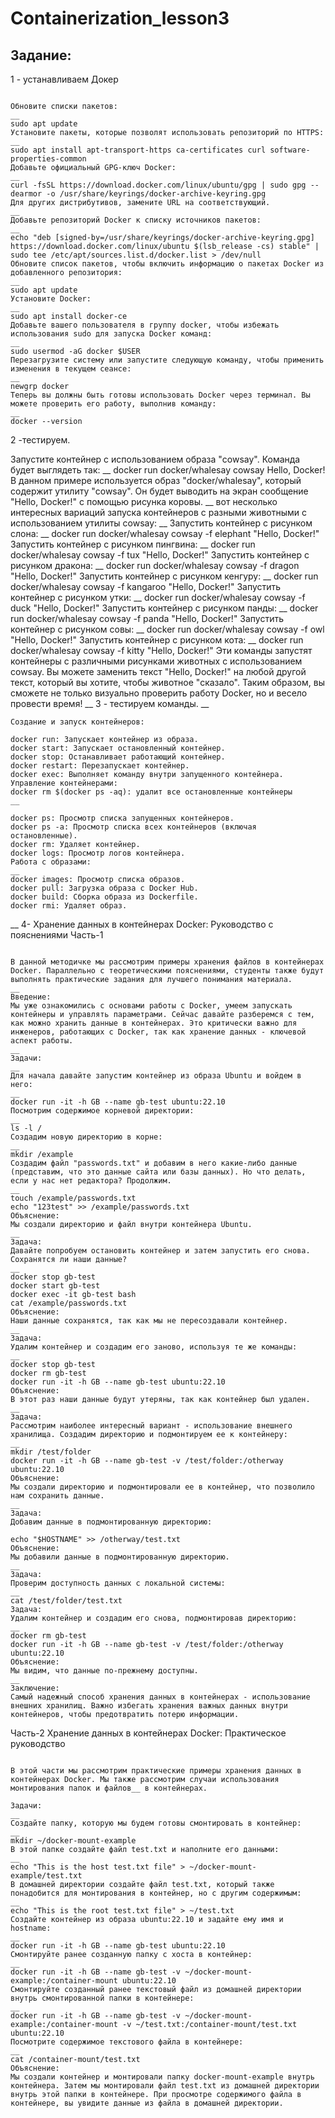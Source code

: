 # Containerization_lesson3

## Задание:
1 - устанавливаем Докер
```

Обновите списки пакетов:
__
sudo apt update
Установите пакеты, которые позволят использовать репозиторий по HTTPS:
__
sudo apt install apt-transport-https ca-certificates curl software-properties-common
Добавьте официальный GPG-ключ Docker:
__
curl -fsSL https://download.docker.com/linux/ubuntu/gpg | sudo gpg --dearmor -o /usr/share/keyrings/docker-archive-keyring.gpg
Для других дистрибутивов, замените URL на соответствующий.
__
Добавьте репозиторий Docker к списку источников пакетов:
__
echo "deb [signed-by=/usr/share/keyrings/docker-archive-keyring.gpg] https://download.docker.com/linux/ubuntu $(lsb_release -cs) stable" | sudo tee /etc/apt/sources.list.d/docker.list > /dev/null
Обновите список пакетов, чтобы включить информацию о пакетах Docker из добавленного репозитория:
__
sudo apt update
Установите Docker:
__
sudo apt install docker-ce
Добавьте вашего пользователя в группу docker, чтобы избежать использования sudo для запуска Docker команд:
__
sudo usermod -aG docker $USER
Перезагрузите систему или запустите следующую команду, чтобы применить изменения в текущем сеансе:
__
newgrp docker
Теперь вы должны быть готовы использовать Docker через терминал. Вы можете проверить его работу, выполнив команду:
__
docker --version
```

2 -тестируем.

Запустите контейнер с использованием образа "cowsay". Команда будет выглядеть так:
__
docker run docker/whalesay cowsay Hello, Docker!
В данном примере используется образ "docker/whalesay", который содержит утилиту "cowsay". Он будет выводить на экран сообщение "Hello, Docker!" с помощью рисунка коровы.
__
вот несколько интересных вариаций запуска контейнеров с разными животными с использованием утилиты cowsay:
__
Запустить контейнер с рисунком слона:
__
docker run docker/whalesay cowsay -f elephant "Hello, Docker!"
Запустить контейнер с рисунком пингвина:
__
docker run docker/whalesay cowsay -f tux "Hello, Docker!"
Запустить контейнер с рисунком дракона:
__
docker run docker/whalesay cowsay -f dragon "Hello, Docker!"
Запустить контейнер с рисунком кенгуру:
__
docker run docker/whalesay cowsay -f kangaroo "Hello, Docker!"
Запустить контейнер с рисунком утки:
__
docker run docker/whalesay cowsay -f duck "Hello, Docker!"
Запустить контейнер с рисунком панды:
__
docker run docker/whalesay cowsay -f panda "Hello, Docker!"
Запустить контейнер с рисунком совы:
__
docker run docker/whalesay cowsay -f owl "Hello, Docker!"
Запустить контейнер с рисунком кота:
__
docker run docker/whalesay cowsay -f kitty "Hello, Docker!"
Эти команды запустят контейнеры с различными рисунками животных с использованием cowsay. Вы можете заменить текст "Hello, Docker!" на любой другой текст, который вы хотите, чтобы животное "сказало". Таким образом, вы сможете не только визуально проверить работу Docker, но и весело провести время!
__
3 - тестируем команды.
__
```
Создание и запуск контейнеров:

docker run: Запускает контейнер из образа.
docker start: Запускает остановленный контейнер.
docker stop: Останавливает работающий контейнер.
docker restart: Перезапускает контейнер.
docker exec: Выполняет команду внутри запущенного контейнера.
Управление контейнерами:
docker rm $(docker ps -aq): удалит все остановленные контейнеры
__

docker ps: Просмотр списка запущенных контейнеров.
docker ps -a: Просмотр списка всех контейнеров (включая остановленные).
docker rm: Удаляет контейнер.
docker logs: Просмотр логов контейнера.
Работа с образами:
__
docker images: Просмотр списка образов.
docker pull: Загрузка образа с Docker Hub.
docker build: Сборка образа из Dockerfile.
docker rmi: Удаляет образ.
```

__
4- Хранение данных в контейнерах Docker: Руководство с пояснениями
Часть-1
```

В данной методичке мы рассмотрим примеры хранения файлов в контейнерах Docker. Параллельно с теоретическими пояснениями, студенты также будут выполнять практические задания для лучшего понимания материала.
__
Введение:
Мы уже ознакомились с основами работы с Docker, умеем запускать контейнеры и управлять параметрами. Сейчас давайте разберемся с тем, как можно хранить данные в контейнерах. Это критически важно для инженеров, работающих с Docker, так как хранение данных - ключевой аспект работы.
__
Задачи:
__
Для начала давайте запустим контейнер из образа Ubuntu и войдем в него:
__
docker run -it -h GB --name gb-test ubuntu:22.10
Посмотрим содержимое корневой директории:
__
ls -l /
Создадим новую директорию в корне:
__
mkdir /example
Создадим файл "passwords.txt" и добавим в него какие-либо данные (представим, что это данные сайта или базы данных). Но что делать, если у нас нет редактора? Продолжим.
__
touch /example/passwords.txt
echo "123test" >> /example/passwords.txt
Объяснение:
Мы создали директорию и файл внутри контейнера Ubuntu.
__
Задача:
Давайте попробуем остановить контейнер и затем запустить его снова. Сохранятся ли наши данные?
__
docker stop gb-test
docker start gb-test
docker exec -it gb-test bash
cat /example/passwords.txt
Объяснение:
Наши данные сохранятся, так как мы не пересоздавали контейнер.
__
Задача:
Удалим контейнер и создадим его заново, используя те же команды:
__
docker stop gb-test
docker rm gb-test
docker run -it -h GB --name gb-test ubuntu:22.10
Объяснение:
В этот раз наши данные будут утеряны, так как контейнер был удален.
__
Задача:
Рассмотрим наиболее интересный вариант - использование внешнего хранилища. Создадим директорию и подмонтируем ее к контейнеру:
__
mkdir /test/folder
docker run -it -h GB --name gb-test -v /test/folder:/otherway ubuntu:22.10
Объяснение:
Мы создали директорию и подмонтировали ее в контейнер, что позволило нам сохранить данные.
__
Задача:
Добавим данные в подмонтированную директорию:

echo "$HOSTNAME" >> /otherway/test.txt
Объяснение:
Мы добавили данные в подмонтированную директорию.
__
Задача:
Проверим доступность данных с локальной системы:
__
cat /test/folder/test.txt
Задача:
Удалим контейнер и создадим его снова, подмонтировав директорию:
__
docker rm gb-test
docker run -it -h GB --name gb-test -v /test/folder:/otherway ubuntu:22.10
Объяснение:
Мы видим, что данные по-прежнему доступны.
__
Заключение:
Самый надежный способ хранения данных в контейнерах - использование внешних хранилищ. Важно избегать хранения важных данных внутри контейнеров, чтобы предотвратить потерю информации.
```

Часть-2 Хранение данных в контейнерах Docker: Практическое руководство
```

В этой части мы рассмотрим практические примеры хранения данных в контейнерах Docker. Мы также рассмотрим случаи использования монтирования папок и файлов__ в контейнерах.

Задачи:
__
Создайте папку, которую мы будем готовы смонтировать в контейнер:
__
mkdir ~/docker-mount-example
В этой папке создайте файл test.txt и наполните его данными:
__
echo "This is the host test.txt file" > ~/docker-mount-example/test.txt
В домашней директории создайте файл test.txt, который также понадобится для монтирования в контейнер, но с другим содержимым:
__
echo "This is the root test.txt file" > ~/test.txt
Создайте контейнер из образа ubuntu:22.10 и задайте ему имя и hostname:
__
docker run -it -h GB --name gb-test ubuntu:22.10
Смонтируйте ранее созданную папку с хоста в контейнер:
__
docker run -it -h GB --name gb-test -v ~/docker-mount-example:/container-mount ubuntu:22.10
Смонтируйте созданный ранее текстовый файл из домашней директории внутрь смонтированной папки в контейнере:
__
docker run -it -h GB --name gb-test -v ~/docker-mount-example:/container-mount -v ~/test.txt:/container-mount/test.txt ubuntu:22.10
Посмотрите содержимое текстового файла в контейнере:
__
cat /container-mount/test.txt
Объяснение:
Мы создали контейнер и монтировали папку docker-mount-example внутрь контейнера. Затем мы монтировали файл test.txt из домашней директории внутрь этой папки в контейнере. При просмотре содержимого файла в контейнере, вы увидите данные из файла в домашней директории.
